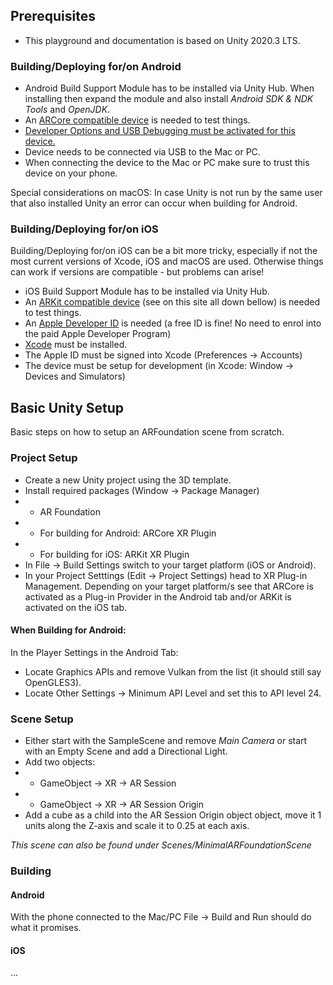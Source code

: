 ## Prerequisites

* This playground and documentation is based on Unity 2020.3 LTS.

### Building/Deploying for/on Android

* Android Build Support Module has to be installed via Unity Hub. When installing then expand the module and also install *Android SDK & NDK Tools* and *OpenJDK*. 
* An [ARCore compatible device](https://developers.google.com/ar/devices) is needed to test things.
* [Developer Options and USB Debugging must be activated for this device.](https://developer.android.com/studio/debug/dev-options)
* Device needs to be connected via USB to the Mac or PC.
* When connecting the device to the Mac or PC make sure to trust this device on your phone.

Special considerations on macOS: In case Unity is not run by the same user that also installed Unity an error can occur when building for Android. 

### Building/Deploying for/on iOS

Building/Deploying for/on iOS can be a bit more tricky, especially if not the most current versions of Xcode, iOS and macOS are used. Otherwise things can work if versions are compatible - but problems can arise!

* iOS Build Support Module has to be installed via Unity Hub.
* An [ARKit compatible device](https://www.apple.com/augmented-reality/) (see on this site all down bellow) is needed to test things.
* An [Apple Developer ID](https://developer.apple.com/) is needed (a free ID is fine! No need to enrol into the paid Apple Developer Program)
* [Xcode](https://apps.apple.com/de/app/xcode/id497799835?mt=12) must be installed.
* The Apple ID must be signed into Xcode (Preferences -> Accounts)
* The device must be setup for development (in Xcode: Window -> Devices and Simulators)



## Basic Unity Setup
Basic steps on how to setup an ARFoundation scene from scratch.

### Project Setup

* Create a new Unity project using the 3D template.
* Install required packages (Window -> Package Manager)
* * AR Foundation
* * For building for Android: ARCore XR Plugin
* * For building for iOS: ARKit XR Plugin
* In File -> Build Settings switch to your target platform (iOS or Android).
* In your Project Setttings (Edit -> Project Settings) head to XR Plug-in Management. Depending on your target platform/s see that ARCore is activated as a Plug-in Provider in the Android tab and/or ARKit is activated on the iOS tab.

#### When Building for Android:
In the Player Settings in the Android Tab:
* Locate Graphics APIs and remove Vulkan from the list (it should still say OpenGLES3).
* Locate Other Settings -> Minimum API Level and set this to API level 24.

### Scene Setup

* Either start with the SampleScene and remove *Main Camera* or start with an Empty Scene and add a Directional Light.
* Add two objects:
* * GameObject -> XR -> AR Session
* * GameObject -> XR -> AR Session Origin
* Add a cube as a child into the AR Session Origin object object, move it 1 units along the Z-axis and scale it to 0.25 at each axis.

*This scene can also be found under Scenes/MinimalARFoundationScene*

### Building

#### Android

With the phone connected to the Mac/PC File -> Build and Run should do what it promises.

#### iOS

...